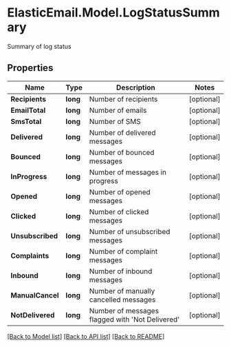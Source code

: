 # ElasticEmail.Model.LogStatusSummary
Summary of log status
## Properties

Name | Type | Description | Notes
------------ | ------------- | ------------- | -------------
**Recipients** | **long** | Number of recipients | [optional] 
**EmailTotal** | **long** | Number of emails | [optional] 
**SmsTotal** | **long** | Number of SMS | [optional] 
**Delivered** | **long** | Number of delivered messages | [optional] 
**Bounced** | **long** | Number of bounced messages | [optional] 
**InProgress** | **long** | Number of messages in progress | [optional] 
**Opened** | **long** | Number of opened messages | [optional] 
**Clicked** | **long** | Number of clicked messages | [optional] 
**Unsubscribed** | **long** | Number of unsubscribed messages | [optional] 
**Complaints** | **long** | Number of complaint messages | [optional] 
**Inbound** | **long** | Number of inbound messages | [optional] 
**ManualCancel** | **long** | Number of manually cancelled messages | [optional] 
**NotDelivered** | **long** | Number of messages flagged with &#39;Not Delivered&#39; | [optional] 

[[Back to Model list]](../README.md#documentation-for-models) [[Back to API list]](../README.md#documentation-for-api-endpoints) [[Back to README]](../README.md)

